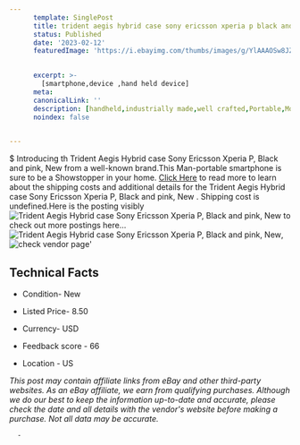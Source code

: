 ```yaml
---
      template: SinglePost
      title: trident aegis hybrid case sony ericsson xperia p black and pink new 
      status: Published
      date: '2023-02-12'
      featuredImage: 'https://i.ebayimg.com/thumbs/images/g/YlAAAOSw8JZitKDf/s-l225.jpg'
       

      excerpt: >-
        [smartphone,device ,hand held device]
      meta:
      canonicalLink: ''
      description: [handheld,industrially made,well crafted,Portable,Mobile,Compact,Convenient,Lightweight,Maneuverable,Man-portable,Miniature,Carriable,Hand-held,Light,Holdable,Transportable,Mobile device,Pocket-sized,On-the-go,Wireless,Cordless,Compact size,Convenient size, smartphone,device ,hand held device]
      noindex: false
      

---
```

$
      Introducing th Trident Aegis Hybrid case Sony Ericsson Xperia P, Black and pink, New  from a well-known brand.This Man-portable smartphone is sure to be a Showstopper in your home. [Click Here](https://www.ebay.com/itm/403734553607?hash=item5e00746407%3Ag%3AYlAAAOSw8JZitKDf&amdata=enc%3AAQAHAAAA4IMQ5WTh%2FFeRuSFN8V13mHNSnk28u%2B5GwaQJ7QEalBIhDmPldkbBwt6gOhqWYPKoOwAO0bdQTJnGGx5aLra41GofzFEDDHA2LzR7bZRNjT6QVlbmzG0%2B4hMD2c0bMOX%2Fw%2BZOHxcgX9DmiTVJHEctHgn%2BUkRnOxPepMaQd8TYAzk4SJm0B7RsLr7HAmjTFRkS3AgHhydhj77jYrTM2bmBD8ePK1%2Fkngd%2FftyImxIqvhbMcgdtUZuiqxQ6i5HQv1E%2BjzQICSNRSa%2FBxYHCY%2Ba%2BHYAqT27OZCohyTUeXcGn0Mb4&mkevt=1&mkcid=1&mkrid=711-53200-19255-0&campid=%253CePNCampaignId%253E&customid=%253CreferenceId%253E&toolid=10049) to read more to learn about the shipping costs and additional details for the Trident Aegis Hybrid case Sony Ericsson Xperia P, Black and pink, New . Shipping cost is undefined.Here is the posting visibly ![Trident Aegis Hybrid case Sony Ericsson Xperia P, Black and pink, New ](https://i.ebayimg.com/thumbs/images/g/YlAAAOSw8JZitKDf/s-l225.jpg) to check out more postings here... ![Trident Aegis Hybrid case Sony Ericsson Xperia P, Black and pink, New ](https://i.ebayimg.com/images/g/YlAAAOSw8JZitKDf/s-l1600.jpg), ![check vendor page](https://origin-galleryplus.ebayimg.com/ws/web/403734553607_2_0_1/225x225.jpg)'

      

 ## Technical Facts 



     
      

 - Condition- New 


      

 - Listed Price- 8.50 


      

 - Currency- USD 


      

 - Feedback score - 66 


      

 - Location - US 


      
      

 *_This post may contain affiliate links from eBay and other third-party websites. As an eBay affiliate, we earn from qualifying purchases. Although we do our best to keep the information up-to-date and accurate, please check the date and all details with the vendor's website before making a purchase. Not all data may be accurate._*




      -

